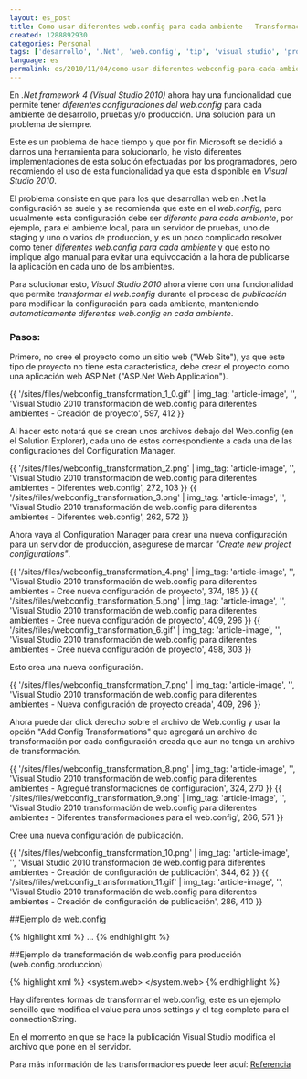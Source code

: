 ```yaml
---
layout: es_post
title: Como usar diferentes web.config para cada ambiente - Transformaciones de web.config
created: 1288892930
categories: Personal
tags: ['desarrollo', '.Net', 'web.config', 'tip', 'visual studio', 'programación']
language: es
permalink: es/2010/11/04/como-usar-diferentes-webconfig-para-cada-ambiente-transformaciones-webconfig-1473/
---
```

En *.Net framework 4 (Visual Studio 2010)* ahora hay una funcionalidad que permite tener *diferentes configuraciones del web.config* para cada ambiente de desarrollo, pruebas y/o producción. Una solución para un problema de siempre.

Este es un problema de hace tiempo y que por fin Microsoft se decidió a darnos una herramienta para solucionarlo, he visto diferentes implementaciones de esta solución efectuadas por los programadores, pero recomiendo el uso de esta funcionalidad ya que esta disponible en *Visual Studio 2010*.

El problema consiste en que para los que desarrollan web en .Net la configuración se suele y se recomienda que este en el *web.config*, pero usualmente esta configuración debe ser *diferente para cada ambiente*, por ejemplo, para el ambiente local, para un servidor de pruebas, uno de staging y uno o varios de producción, y es un poco complicado resolver como tener *diferentes web.config para cada ambiente* y que esto no implique algo manual para evitar una equivocación a la hora de publicarse la aplicación en cada uno de los ambientes.

Para solucionar esto, *Visual Studio 2010* ahora viene con una funcionalidad que permite *transformar el web.config* durante el proceso de *publicación* para modificar la configuración para cada ambiente, manteniendo *automaticamente diferentes web.config en cada ambiente*.


### Pasos:
Primero, no cree el proyecto como un sitio web ("Web Site"), ya que este tipo de proyecto no tiene esta caracteristica, debe crear el proyecto como una aplicación web ASP.Net ("ASP.Net Web Application").

{{ '/sites/files/webconfig_transformation_1_0.gif' | img_tag: 'article-image', '', 'Visual Studio 2010 transformación de web.config para diferentes ambientes - Creación de proyecto', 597, 412 }}

Al hacer esto notará que se crean unos archivos debajo del Web.config (en el Solution Explorer), cada uno de estos correspondiente a cada una de las configuraciones del Configuration Manager.

{{ '/sites/files/webconfig_transformation_2.png' | img_tag: 'article-image', '', 'Visual Studio 2010 transformación de web.config para diferentes ambientes - Diferentes web.config', 272, 103 }}
{{ '/sites/files/webconfig_transformation_3.png' | img_tag: 'article-image', '', 'Visual Studio 2010 transformación de web.config para diferentes ambientes - Diferentes web.config', 262, 572 }}

Ahora vaya al Configuration Manager para crear una nueva configuración para un servidor de producción, asegurese de marcar *"Create new project configurations"*.

{{ '/sites/files/webconfig_transformation_4.png' | img_tag: 'article-image', '', 'Visual Studio 2010 transformación de web.config para diferentes ambientes - Cree nueva configuración de proyecto', 374, 185 }}
{{ '/sites/files/webconfig_transformation_5.png' | img_tag: 'article-image', '', 'Visual Studio 2010 transformación de web.config para diferentes ambientes - Cree nueva configuración de proyecto', 409, 296 }}
{{ '/sites/files/webconfig_transformation_6.gif' | img_tag: 'article-image', '', 'Visual Studio 2010 transformación de web.config para diferentes ambientes - Cree nueva configuración de proyecto', 498, 303 }}

Esto crea una nueva configuración.

{{ '/sites/files/webconfig_transformation_7.png' | img_tag: 'article-image', '', 'Visual Studio 2010 transformación de web.config para diferentes ambientes - Nueva configuración de proyecto creada', 409, 296 }}

Ahora puede dar click derecho sobre el archivo de Web.config y usar la opción "Add Config Transformations" que agregará un archivo de transformación por cada configuración creada que aun no tenga un archivo de transformación.

{{ '/sites/files/webconfig_transformation_8.png' | img_tag: 'article-image', '', 'Visual Studio 2010 transformación de web.config para diferentes ambientes - Agregué transformaciones de configuración', 324, 270 }}
{{ '/sites/files/webconfig_transformation_9.png' | img_tag: 'article-image', '', 'Visual Studio 2010 transformación de web.config para diferentes ambientes - Diferentes transformaciones para el web.config', 266, 571 }}

Cree una nueva configuración de publicación.

{{ '/sites/files/webconfig_transformation_10.png' | img_tag: 'article-image', '', 'Visual Studio 2010 transformación de web.config para diferentes ambientes - Creación de configuración de publicación', 344, 62 }}
{{ '/sites/files/webconfig_transformation_11.gif' | img_tag: 'article-image', '', 'Visual Studio 2010 transformación de web.config para diferentes ambientes - Creación de configuración de publicación', 286, 410 }}

##Ejemplo de web.config

{% highlight xml %}
<configuration>
	<appSettings>
		<add key="APIKey" value="5200eb9e591cc4a19178f8fac1c210fc"/>
		<add key="Secret" value="e957123205f4a7f7a95e2d352bcaf444"/>
		<add key="ServiceBase" value="http://localhost:49396/"/>
		<add key="Callback" value="http://localhost:26813/101FTB/"/>
	</appSettings>
	<connectionStrings>
		<add name="MyDBConnectionString" connectionString="Data Source=localhost;Initial Catalog=FreeTechBooks;User ID=Guest" providerName="System.Data.SqlClient"/>
	</connectionStrings>
  ...
</configuration>
{% endhighlight %}

##Ejemplo de transformación de web.config para producción (web.config.produccion)

{% highlight xml %}
<configuration xmlns:xdt="http://schemas.microsoft.com/XML-Document-Transform">
    <appSettings>
        <add value="a44a569d89f09862bdeac3e9e7c155aa" xdt:Transform="SetAttributes(value)" xdt:Locator="Condition(@key='APIKey')"/>
        <add value="9a6e6fbda2558fad51f25b7f62bad80d" xdt:Transform="SetAttributes(value)" xdt:Locator="Condition(@key='Secret')"/>
        <add value="http://www.mysitelive.com/" xdt:Transform="SetAttributes(value)" xdt:Locator="Condition(@key='ServiceBase')"/>
        <add value="http://fbapps.mysitelive.com/myapplive/" xdt:Transform="SetAttributes(value)" xdt:Locator="Condition(@key='Callback')"/>
    </appSettings>
    <connectionStrings>
      <add name="MyDBConnectionString" 
        connectionString="Data Source=ReleaseSQLServer;Initial Catalog=MyReleaseDB;Integrated Security=True" 
        xdt:Transform="SetAttributes" xdt:Locator="Match(name)"/>
    </connectionStrings>
  <system.web>
  </system.web>
</configuration>
{% endhighlight %}

Hay diferentes formas de transformar el web.config, este es un ejemplo sencillo que modifica el value para unos settings y el tag completo para el connectionString.

En el momento en que se hace la publicación Visual Studio modifica el archivo que pone en el servidor.

Para más información de las transformaciones puede leer aquí: [Referencia](<http://msdn.microsoft.com/en-us/library/dd465326%28VS.100%29.aspx>)

